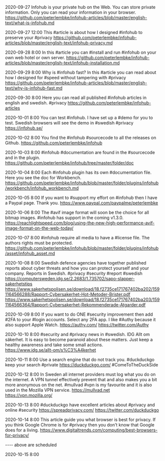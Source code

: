 2020-09-27
Infohub is your private hub on the Web. You can store private information. Only you can read your information in your browser.
https://github.com/peterlembke/infohub-articles/blob/master/english-text/what-is-infohub.md

2020-09-27 12:00
This #article is about how I designed #infohub to preserve your #privacy
https://github.com/peterlembke/infohub-articles/blob/master/english-text/infohub-privacy.md

2020-09-28 8:00
In this #article you can #install and run #infohub on your own web hotel or own server.
https://github.com/peterlembke/infohub-articles/blob/master/english-text/infohub-installation.md

2020-09-29 8:00
Why is #infohub fast? In this #article you can read about how I designed for #speed without tampering with #privacy
https://github.com/peterlembke/infohub-articles/blob/master/english-text/why-is-infohub-fast.md

2020-09-30 8:00
Here you can read all published #infohub articles in english and swedish.
#privacy
https://github.com/peterlembke/infohub-articles

2020-10-01 8:00
You can test #infohub. I have set up a #demo for you to test. Swedish browsers will see the demo in #swedish
#privacy
https://infohub.se/

2020-10-02 8:00
You find the #infohub #sourcecode to all the releases on Github.
https://github.com/peterlembke/infohub

2020-10-03 8:00
#infohub #documentation are found in the #sourcecode and in the plugin. 
https://github.com/peterlembke/infohub/tree/master/folder/doc

2020-10-04 8:00
Each #infohub plugin has its own #documentation file. Here you see the doc for Workbench.
https://github.com/peterlembke/infohub/blob/master/folder/plugins/infohub/workbench/infohub_workbench.md

2020-10-05 8:00
If you want to #support my effort on #infohub then I have a Paypal page. Thank you.
https://www.paypal.com/paypalme/peterlembke

2020-10-06 8:00
The #avif image format will soon be the choice for all bitmap images. #infohub has support in the coming v1.3.0.
https://reachlightspeed.com/blog/using-the-new-high-performance-avif-image-format-on-the-web-today/

2020-10-07 8:00
#infohub require all media to have a #license file. The authors rights must be protected.
https://github.com/peterlembke/infohub/blob/master/folder/plugins/infohub/asset/infohub_asset.md

2020-10-08 8:00
Swedish defence agencies have together published reports about cyber threats and how you can protect yourself and your company.
Reports in Swedish. #privacy #security #report #swedish
https://computersweden.idg.se/2.2683/1.735702/sapo-slapper-sakerhetstips
https://www.sakerhetspolisen.se/download/18.f2735ce171767402ba202/1591164566288/Rapport-Cybersakerhet-Hot-Metoder-Brister.pdf
https://www.sakerhetspolisen.se/download/18.f2735ce171767402ba203/1591164566364/Rapport-Cybersakerhet-Rekommenderade-Atgarder.pdf

2020-10-09 8:00
If you want to do ONE #security improvement then add #2FA to your #login accounts. Select any 2FA app. I like #Authy because it also support Apple Watch.
https://authy.com/
https://twitter.com/Authy

2020-10-10 8:00
#security and #privacy news in #swedish. IDG Allt om säkerhet.
It is easy to become paranoid about these matters. Just keep a healthy awareness and take some small actions.  
https://www.idg.se/allt-om/s%C3%A4kerhet

2020-10-11 8:00
Use a search engine that do not track you. #duckduckgo keep your search #private
https://duckduckgo.com/
#ComeToTheDuckSide

2020-10-12 8:00
In Sweden all internet providers must log what you do on the internet. A VPN tunnel effectively prevent that and also makes you a bit more anonymous on the net.
#mullvad #vpn is my favourite and it is also used in the Mozilla VPN service.
https://mullvad.net   
https://vpn.mozilla.org/

2020-10-13 8:00
#duckduckgo have excellent articles about #privacy and online #security
https://spreadprivacy.com/
https://twitter.com/duckduckgo

2020-10-14 8:00
This article guide you what browser is best for privacy.
If you think Google Chrome is for #privacy then you don't know that Google does for a living.
https://www.digitaltrends.com/computing/best-browsers-for-privacy/

---- above are scheduled

2020-10-15 8:00
